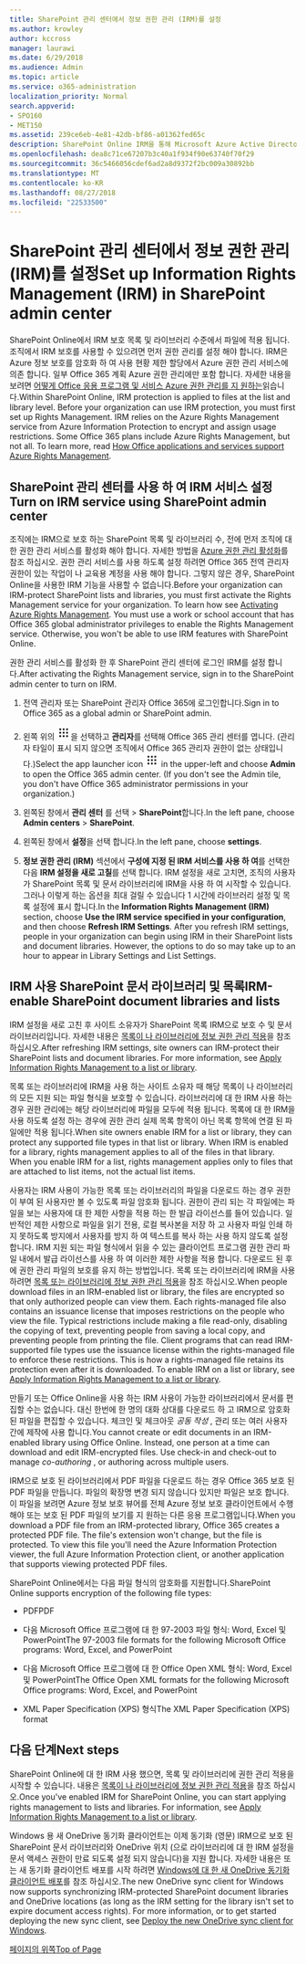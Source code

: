 ```yaml
---
title: SharePoint 관리 센터에서 정보 권한 관리 (IRM)를 설정
ms.author: krowley
author: kccross
manager: laurawi
ms.date: 6/29/2018
ms.audience: Admin
ms.topic: article
ms.service: o365-administration
localization_priority: Normal
search.appverid:
- SPO160
- MET150
ms.assetid: 239ce6eb-4e81-42db-bf86-a01362fed65c
description: SharePoint Online IRM을 통해 Microsoft Azure Active Directory 서비스 RMS (권한 관리)를 사용 하 여 SharePoint 목록 및 문서 라이브러리를 보호 하는 방법에 알아봅니다.
ms.openlocfilehash: dea8c71ce67207b3c40a1f934f90e63740f70f29
ms.sourcegitcommit: 36c5466056cdef6ad2a8d9372f2bc009a30892bb
ms.translationtype: MT
ms.contentlocale: ko-KR
ms.lasthandoff: 08/27/2018
ms.locfileid: "22533500"
---
```

# <a name="set-up-information-rights-management-irm-in-sharepoint-admin-center"></a><span data-ttu-id="06db7-103">SharePoint 관리 센터에서 정보 권한 관리 (IRM)를 설정</span><span class="sxs-lookup"><span data-stu-id="06db7-103">Set up Information Rights Management (IRM) in SharePoint admin center</span></span>

<span data-ttu-id="06db7-p101">SharePoint Online에서 IRM 보호 목록 및 라이브러리 수준에서 파일에 적용 됩니다. 조직에서 IRM 보호를 사용할 수 있으려면 먼저 권한 관리를 설정 해야 합니다. IRM은 Azure 정보 보호를 암호화 하 여 사용 현황 제한 할당에서 Azure 권한 관리 서비스에 의존 합니다. 일부 Office 365 계획 Azure 권한 관리에만 포함 합니다. 자세한 내용을 보려면 [어떻게 Office 응용 프로그램 및 서비스 Azure 권한 관리를 지 원하는](https://docs.microsoft.com/azure/information-protection/understand-explore/office-apps-services-support)읽습니다.</span><span class="sxs-lookup"><span data-stu-id="06db7-p101">Within SharePoint Online, IRM protection is applied to files at the list and library level. Before your organization can use IRM protection, you must first set up Rights Management. IRM relies on the Azure Rights Management service from Azure Information Protection to encrypt and assign usage restrictions. Some Office 365 plans include Azure Rights Management, but not all. To learn more, read [How Office applications and services support Azure Rights Management](https://docs.microsoft.com/azure/information-protection/understand-explore/office-apps-services-support).</span></span>
  
## <a name="turn-on-irm-service-using-sharepoint-admin-center"></a><span data-ttu-id="06db7-109">SharePoint 관리 센터를 사용 하 여 IRM 서비스 설정</span><span class="sxs-lookup"><span data-stu-id="06db7-109">Turn on IRM service using SharePoint admin center</span></span>

<span data-ttu-id="06db7-p102">조직에는 IRM으로 보호 하는 SharePoint 목록 및 라이브러리 수, 전에 먼저 조직에 대 한 권한 관리 서비스를 활성화 해야 합니다. 자세한 방법을 [Azure 권한 관리 활성화](https://docs.microsoft.com/information-protection/deploy-use/activate-service)를 참조 하십시오. 권한 관리 서비스를 사용 하도록 설정 하려면 Office 365 전역 관리자 권한이 있는 작업이 나 교육용 계정을 사용 해야 합니다. 그렇지 않은 경우, SharePoint Online을 사용한 IRM 기능을 사용할 수 없습니다.</span><span class="sxs-lookup"><span data-stu-id="06db7-p102">Before your organization can IRM-protect SharePoint lists and libraries, you must first activate the Rights Management service for your organization. To learn how see [Activating Azure Rights Management](https://docs.microsoft.com/information-protection/deploy-use/activate-service). You must use a work or school account that has Office 365 global administrator privileges to enable the Rights Management service. Otherwise, you won't be able to use IRM features with SharePoint Online.</span></span>
  
<span data-ttu-id="06db7-114">권한 관리 서비스를 활성화 한 후 SharePoint 관리 센터에 로그인 IRM를 설정 합니다.</span><span class="sxs-lookup"><span data-stu-id="06db7-114">After activating the Rights Management service, sign in to the SharePoint admin center to turn on IRM.</span></span>
  
1. <span data-ttu-id="06db7-115">전역 관리자 또는 SharePoint 관리자 Office 365에 로그인합니다.</span><span class="sxs-lookup"><span data-stu-id="06db7-115">Sign in to Office 365 as a global admin or SharePoint admin.</span></span>
    
2. <span data-ttu-id="06db7-p103">왼쪽 위의 ![Office 365에서 앱 시작 관리자 아이콘](media/e5aee650-c566-4100-aaad-4cc2355d909f.png)을 선택하고 **관리자**를 선택해 Office 365 관리 센터를 엽니다. (관리자 타일이 표시 되지 않으면 조직에서 Office 365 관리자 권한이 없는 상태입니다.)</span><span class="sxs-lookup"><span data-stu-id="06db7-p103">Select the app launcher icon ![The app launcher icon in Office 365](media/e5aee650-c566-4100-aaad-4cc2355d909f.png) in the upper-left and choose **Admin** to open the Office 365 admin center. (If you don't see the Admin tile, you don't have Office 365 administrator permissions in your organization.)</span></span> 
    
3. <span data-ttu-id="06db7-118">왼쪽된 창에서 **관리 센터** 를 선택 \> **SharePoint**합니다.</span><span class="sxs-lookup"><span data-stu-id="06db7-118">In the left pane, choose **Admin centers** \> **SharePoint**.</span></span>
    
4. <span data-ttu-id="06db7-119">왼쪽된 창에서 **설정**을 선택 합니다.</span><span class="sxs-lookup"><span data-stu-id="06db7-119">In the left pane, choose **settings**.</span></span>
    
5. <span data-ttu-id="06db7-p104">**정보 권한 관리 (IRM)** 섹션에서 **구성에 지정 된 IRM 서비스를 사용 하 여**를 선택한 다음 **IRM 설정을 새로 고칠**를 선택 합니다. IRM 설정을 새로 고치면, 조직의 사용자가 SharePoint 목록 및 문서 라이브러리에 IRM을 사용 하 여 시작할 수 있습니다. 그러나 이렇게 하는 옵션을 최대 걸릴 수 있습니다 1 시간에 라이브러리 설정 및 목록 설정에 표시 합니다.</span><span class="sxs-lookup"><span data-stu-id="06db7-p104">In the **Information Rights Management (IRM)** section, choose **Use the IRM service specified in your configuration**, and then choose **Refresh IRM Settings**. After you refresh IRM settings, people in your organization can begin using IRM in their SharePoint lists and document libraries. However, the options to do so may take up to an hour to appear in Library Settings and List Settings.</span></span>
    
## <a name="irm-enable-sharepoint-document-libraries-and-lists"></a><span data-ttu-id="06db7-123">IRM 사용 SharePoint 문서 라이브러리 및 목록</span><span class="sxs-lookup"><span data-stu-id="06db7-123">IRM-enable SharePoint document libraries and lists</span></span>
<span data-ttu-id="06db7-124"><a name="__toc220831191"> </a></span><span class="sxs-lookup"><span data-stu-id="06db7-124"></span></span>

<span data-ttu-id="06db7-p105">IRM 설정을 새로 고친 후 사이트 소유자가 SharePoint 목록 IRM으로 보호 수 및 문서 라이브러리입니다. 자세한 내용은 [목록이 나 라이브러리에 정보 권한 관리 적용](apply-irm-to-a-list-or-library.md)을 참조 하십시오.</span><span class="sxs-lookup"><span data-stu-id="06db7-p105">After refreshing IRM settings, site owners can IRM-protect their SharePoint lists and document libraries. For more information, see [Apply Information Rights Management to a list or library](apply-irm-to-a-list-or-library.md).</span></span>
  
<span data-ttu-id="06db7-p106">목록 또는 라이브러리에 IRM을 사용 하는 사이트 소유자 때 해당 목록이 나 라이브러리의 모든 지원 되는 파일 형식을 보호할 수 있습니다. 라이브러리에 대 한 IRM 사용 하는 경우 권한 관리에는 해당 라이브러리에 파일을 모두에 적용 됩니다. 목록에 대 한 IRM을 사용 하도록 설정 하는 경우에 권한 관리 실제 목록 항목이 아닌 목록 항목에 연결 된 파일에만 적용 됩니다.</span><span class="sxs-lookup"><span data-stu-id="06db7-p106">When site owners enable IRM for a list or library, they can protect any supported file types in that list or library. When IRM is enabled for a library, rights management applies to all of the files in that library. When you enable IRM for a list, rights management applies only to files that are attached to list items, not the actual list items.</span></span>
  
<span data-ttu-id="06db7-p107">사용자는 IRM 사용이 가능한 목록 또는 라이브러리의 파일을 다운로드 하는 경우 권한이 부여 된 사용자만 볼 수 있도록 파일 암호화 됩니다. 권한이 관리 되는 각 파일에는 파일을 보는 사용자에 대 한 제한 사항을 적용 하는 한 발급 라이선스를 들어 있습니다. 일반적인 제한 사항으로 파일을 읽기 전용, 로컬 복사본을 저장 하 고 사용자 파일 인쇄 하지 못하도록 방지에서 사용자를 방지 하 여 텍스트를 복사 하는 사용 하지 않도록 설정 합니다. IRM 지원 되는 파일 형식에서 읽을 수 있는 클라이언트 프로그램 권한 관리 파일 내에서 발급 라이선스를 사용 하 여 이러한 제한 사항을 적용 합니다. 다운로드 된 후에 권한 관리 파일의 보호를 유지 하는 방법입니다. 목록 또는 라이브러리에 IRM을 사용 하려면 [목록 또는 라이브러리에 정보 권한 관리 적용](apply-irm-to-a-list-or-library.md)을 참조 하십시오.</span><span class="sxs-lookup"><span data-stu-id="06db7-p107">When people download files in an IRM-enabled list or library, the files are encrypted so that only authorized people can view them. Each rights-managed file also contains an issuance license that imposes restrictions on the people who view the file. Typical restrictions include making a file read-only, disabling the copying of text, preventing people from saving a local copy, and preventing people from printing the file. Client programs that can read IRM-supported file types use the issuance license within the rights-managed file to enforce these restrictions. This is how a rights-managed file retains its protection even after it is downloaded. To enable IRM on a list or library, see [Apply Information Rights Management to a list or library](apply-irm-to-a-list-or-library.md).</span></span>
  
<span data-ttu-id="06db7-p108">만들기 또는 Office Online을 사용 하는 IRM 사용이 가능한 라이브러리에서 문서를 편집할 수는 없습니다. 대신 한번에 한 명의 대화 상대를 다운로드 하 고 IRM으로 암호화 된 파일을 편집할 수 있습니다. 체크인 및 체크아웃 *공동 작성* , 관리 또는 여러 사용자 간에 제작에 사용 합니다.</span><span class="sxs-lookup"><span data-stu-id="06db7-p108">You cannot create or edit documents in an IRM-enabled library using Office Online. Instead, one person at a time can download and edit IRM-encrypted files. Use check-in and check-out to manage  *co-authoring*  , or authoring across multiple users.</span></span> 
  
<span data-ttu-id="06db7-p109">IRM으로 보호 된 라이브러리에서 PDF 파일을 다운로드 하는 경우 Office 365 보호 된 PDF 파일을 만듭니다. 파일의 확장명 변경 되지 않습니다 있지만 파일은 보호 합니다. 이 파일을 보려면 Azure 정보 보호 뷰어를 전체 Azure 정보 보호 클라이언트에서 수행 해야 또는 보호 된 PDF 파일의 보기를 지 원하는 다른 응용 프로그램입니다.</span><span class="sxs-lookup"><span data-stu-id="06db7-p109">When you download a PDF file from an IRM-protected library, Office 365 creates a protected PDF file. The file's extension won't change, but the file is protected. To view this file you'll need the Azure Information Protection viewer, the full Azure Information Protection client, or another application that supports viewing protected PDF files.</span></span> 
  
<span data-ttu-id="06db7-142">SharePoint Online에서는 다음 파일 형식의 암호화를 지원합니다.</span><span class="sxs-lookup"><span data-stu-id="06db7-142">SharePoint Online supports encryption of the following file types:</span></span>
  
- <span data-ttu-id="06db7-143">PDF</span><span class="sxs-lookup"><span data-stu-id="06db7-143">PDF</span></span>
    
- <span data-ttu-id="06db7-144">다음 Microsoft Office 프로그램에 대 한 97-2003 파일 형식: Word, Excel 및 PowerPoint</span><span class="sxs-lookup"><span data-stu-id="06db7-144">The 97-2003 file formats for the following Microsoft Office programs: Word, Excel, and PowerPoint</span></span>
    
- <span data-ttu-id="06db7-145">다음 Microsoft Office 프로그램에 대 한 Office Open XML 형식: Word, Excel 및 PowerPoint</span><span class="sxs-lookup"><span data-stu-id="06db7-145">The Office Open XML formats for the following Microsoft Office programs: Word, Excel, and PowerPoint</span></span>
    
- <span data-ttu-id="06db7-146">XML Paper Specification (XPS) 형식</span><span class="sxs-lookup"><span data-stu-id="06db7-146">The XML Paper Specification (XPS) format</span></span>
    
## <a name="next-steps"></a><span data-ttu-id="06db7-147">다음 단계</span><span class="sxs-lookup"><span data-stu-id="06db7-147">Next steps</span></span>
<span data-ttu-id="06db7-148"><a name="__toc220831191"> </a></span><span class="sxs-lookup"><span data-stu-id="06db7-148"></span></span>

<span data-ttu-id="06db7-p110">SharePoint Online에 대 한 IRM 사용 했으면, 목록 및 라이브러리에 권한 관리 적용을 시작할 수 있습니다. 내용은 [목록이 나 라이브러리에 정보 권한 관리 적용](apply-irm-to-a-list-or-library.md)을 참조 하십시오.</span><span class="sxs-lookup"><span data-stu-id="06db7-p110">Once you've enabled IRM for SharePoint Online, you can start applying rights management to lists and libraries. For information, see [Apply Information Rights Management to a list or library](apply-irm-to-a-list-or-library.md).</span></span>
  
<span data-ttu-id="06db7-p111">Windows 용 새 OneDrive 동기화 클라이언트는 이제 동기화 (영문) IRM으로 보호 된 SharePoint 문서 라이브러리와 OneDrive 위치 (으로 라이브러리에 대 한 IRM 설정을 문서 액세스 권한이 만료 되도록 설정 되지 않습니다)을 지원 합니다. 자세한 내용은 또는 새 동기화 클라이언트 배포를 시작 하려면 [Windows에 대 한 새 OneDrive 동기화 클라이언트 배포](https://support.office.com/article/3f3a511c-30c6-404a-98bf-76f95c519668)를 참조 하십시오.</span><span class="sxs-lookup"><span data-stu-id="06db7-p111">The new OneDrive sync client for Windows now supports synchronizing IRM-protected SharePoint document libraries and OneDrive locations (as long as the IRM setting for the library isn't set to expire document access rights). For more information, or to get started deploying the new sync client, see [Deploy the new OneDrive sync client for Windows](https://support.office.com/article/3f3a511c-30c6-404a-98bf-76f95c519668).</span></span>
  
[<span data-ttu-id="06db7-153">페이지의 위쪽</span><span class="sxs-lookup"><span data-stu-id="06db7-153">Top of Page</span></span>](set-up-irm-in-sp-admin-center.md#__top)
  

